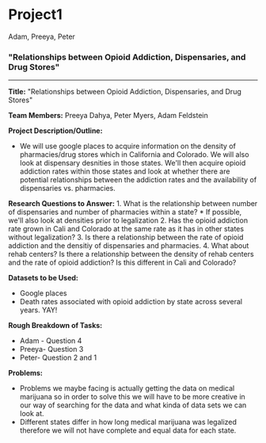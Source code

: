 # Project1
Adam, Preeya, Peter
### "Relationships between Opioid Addiction, Dispensaries, and Drug Stores"
***
**Title:** "Relationships between Opioid Addiction, Dispensaries, and Drug Stores"

**Team Members:** Preeya Dahya, Peter Myers, Adam Feldstein

**Project Description/Outline:**  
- We will use google places to acquire information on the density of pharmacies/drug stores which in California and Colorado. We will also look at dispensary desnities in those states. We'll then acquire opioid addiction rates within those states and look at whether there are potential relationships between the addiction rates and the availability of dispensaries vs. pharmacies. 
    
**Research Questions to Answer:**
    1. What is the relationship between number of dispensaries and number of pharmacies within a state? 
        * If possible, we'll also look at densities prior to legalization
    2. Has the opioid addiction rate grown in Cali and Colorado at the same rate as it has in other states without legalization?
    3. Is there a relationship between the rate of opioid addiction and the densitiy of dispensaries and pharmacies.
    4. What about rehab centers? Is there a relationship between the density of rehab centers and the rate of opioid addiction? Is this different in Cali and Colorado?


**Datasets to be Used:**
- Google places
- Death rates associated with opioid addiction by state across several years. YAY!
    
**Rough Breakdown of Tasks:**
- Adam - Question 4
- Preeya- Question 3
- Peter- Question 2 and 1


**Problems:**
- Problems we maybe facing is actually getting the data on medical marijuana so in order to solve this we will have to be more creative in our way of searching for the data and what kinda of data sets we can look at. 
- Different states differ in how long medical marijuana was legalized therefore we will not have complete and equal data for each state.
